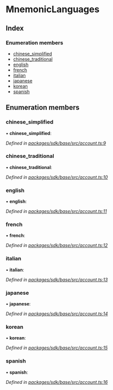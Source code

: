 # MnemonicLanguages

## Index

### Enumeration members

* [chinese\_simplified](_account_.mnemoniclanguages.md#chinese_simplified)
* [chinese\_traditional](_account_.mnemoniclanguages.md#chinese_traditional)
* [english](_account_.mnemoniclanguages.md#english)
* [french](_account_.mnemoniclanguages.md#french)
* [italian](_account_.mnemoniclanguages.md#italian)
* [japanese](_account_.mnemoniclanguages.md#japanese)
* [korean](_account_.mnemoniclanguages.md#korean)
* [spanish](_account_.mnemoniclanguages.md#spanish)

## Enumeration members

### chinese\_simplified

• **chinese\_simplified**:

_Defined in_ [_packages/sdk/base/src/account.ts:9_](https://github.com/celo-org/celo-monorepo/blob/master/packages/sdk/base/src/account.ts#L9)

### chinese\_traditional

• **chinese\_traditional**:

_Defined in_ [_packages/sdk/base/src/account.ts:10_](https://github.com/celo-org/celo-monorepo/blob/master/packages/sdk/base/src/account.ts#L10)

### english

• **english**:

_Defined in_ [_packages/sdk/base/src/account.ts:11_](https://github.com/celo-org/celo-monorepo/blob/master/packages/sdk/base/src/account.ts#L11)

### french

• **french**:

_Defined in_ [_packages/sdk/base/src/account.ts:12_](https://github.com/celo-org/celo-monorepo/blob/master/packages/sdk/base/src/account.ts#L12)

### italian

• **italian**:

_Defined in_ [_packages/sdk/base/src/account.ts:13_](https://github.com/celo-org/celo-monorepo/blob/master/packages/sdk/base/src/account.ts#L13)

### japanese

• **japanese**:

_Defined in_ [_packages/sdk/base/src/account.ts:14_](https://github.com/celo-org/celo-monorepo/blob/master/packages/sdk/base/src/account.ts#L14)

### korean

• **korean**:

_Defined in_ [_packages/sdk/base/src/account.ts:15_](https://github.com/celo-org/celo-monorepo/blob/master/packages/sdk/base/src/account.ts#L15)

### spanish

• **spanish**:

_Defined in_ [_packages/sdk/base/src/account.ts:16_](https://github.com/celo-org/celo-monorepo/blob/master/packages/sdk/base/src/account.ts#L16)

